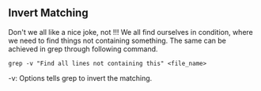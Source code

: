 ## Invert Matching
Don't we all like a nice joke, not !!!
We all find ourselves in condition, where we need to find things not containing something. The same can be achieved in grep through following command.

```
grep -v "Find all lines not containing this" <file_name>
```
-v: Options tells grep to invert the matching.
